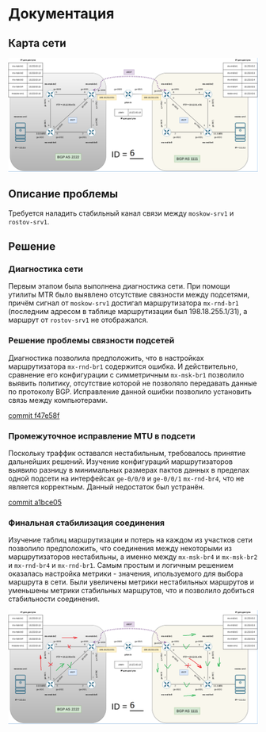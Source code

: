 # Документация

## Карта сети

![Карта сети](/res/map.png)

## Описание проблемы

Требуется наладить стабильный канал связи между ```moskow-srv1``` и ```rostov-srv1```.

## Решение

### Диагностика сети

Первым этапом была выполнена диагностика сети. При помощи утилиты MTR было выявлено отсутствие связности между подсетями, причём сигнал от ```moskow-srv1``` достигал маршрутизатора ```mx-rnd-br1``` (последним адресом в таблице маршрутизации был 198.18.255.1/31), а маршрут от ```rostov-srv1``` не отображался.

### Решение проблемы связности подсетей

Диагностика позволила предположить, что в настройках маршрутизатора ```mx-rnd-br1``` содержится ошибка. И действительно, сравнение его конфигурации с симметричным ```mx-msk-br1``` позволило выявить политику, отсутствие которой не позволяло передавать данные по протоколу BGP. Исправление данной ошибки позволило установить связь между компьютерами.

[commit f47e58f](https://github.com/mxsleo/POEMA-Repo/commit/f47e58fc48251653fbbf75ea72ebeba9213a6fb1)

### Промежуточное исправление MTU в подсети

Поскольку траффик оставался нестабильным, требовалось принятие дальнейших решений. Изучение конфигураций маршрутизаторов выявило разницу в минимальных размерах пактов данных в пределах одной подсети на интерфейсах ```ge-0/0/0``` и ```ge-0/0/1``` ```mx-rnd-br4```, что не является корректным. Данный недостаток был устранён.

[commit a1bce05](https://github.com/mxsleo/POEMA-Repo/commit/a1bce0562c14219e3bb6cf177b98da818653fcc8)

### Финальная стабилизация соединения

Изучение таблиц маршрутизации и потерь на каждом из участков сети позволило предположить, что соединения между некоторыми из маршрутизаторов нестабильны, а именно между ```mx-msk-br4``` и ```mx-msk-br2``` и ```mx-rnd-br4``` и ```mx-rnd-br1```. Самым простым и логичным решением оказалась настройка метрики - значения, ипользуемого для выбора маршрута в сети. Были увеличены метрики нестабильных маршрутов и уменьшены метрики стабильных маршрутов, что и позволило добиться стабильности соединения.

![Карта стабильности](/res/broken.png)
